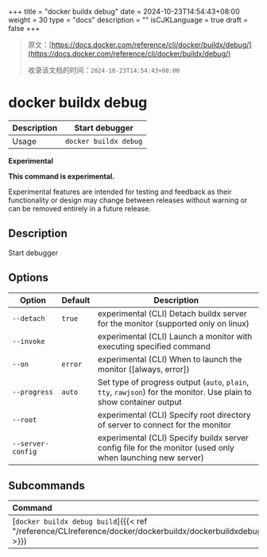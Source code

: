 +++
title = "docker buildx debug"
date = 2024-10-23T14:54:43+08:00
weight = 30
type = "docs"
description = ""
isCJKLanguage = true
draft = false
+++

> 原文：[https://docs.docker.com/reference/cli/docker/buildx/debug/](https://docs.docker.com/reference/cli/docker/buildx/debug/)
>
> 收录该文档的时间：`2024-10-23T14:54:43+08:00`

# docker buildx debug

| Description | Start debugger        |
| :---------- | --------------------- |
| Usage       | `docker buildx debug` |

**Experimental**

**This command is experimental.**

Experimental features are intended for testing and feedback as their functionality or design may change between releases without warning or can be removed entirely in a future release.

## Description

Start debugger

## Options

| Option            | Default | Description                                                  |
| ----------------- | ------- | ------------------------------------------------------------ |
| `--detach`        | `true`  | experimental (CLI) Detach buildx server for the monitor (supported only on linux) |
| `--invoke`        |         | experimental (CLI) Launch a monitor with executing specified command |
| `--on`            | `error` | experimental (CLI) When to launch the monitor ([always, error]) |
| `--progress`      | `auto`  | Set type of progress output (`auto`, `plain`, `tty`, `rawjson`) for the monitor. Use plain to show container output |
| `--root`          |         | experimental (CLI) Specify root directory of server to connect for the monitor |
| `--server-config` |         | experimental (CLI) Specify buildx server config file for the monitor (used only when launching new server) |

## Subcommands

| Command                                                      | Description   |
| :----------------------------------------------------------- | :------------ |
| [`docker buildx debug build`]({{< ref "/reference/CLIreference/docker/dockerbuildx/dockerbuildxdebug/dockerbuildxdebugbuild" >}}) | Start a build |
